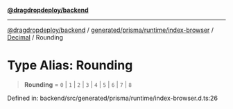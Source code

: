 [**@dragdropdeploy/backend**](../../../../../../../README.md)

***

[@dragdropdeploy/backend](../../../../../../../README.md) / [generated/prisma/runtime/index-browser](../../../README.md) / [Decimal](../README.md) / Rounding

# Type Alias: Rounding

> **Rounding** = `0` \| `1` \| `2` \| `3` \| `4` \| `5` \| `6` \| `7` \| `8`

Defined in: backend/src/generated/prisma/runtime/index-browser.d.ts:26
